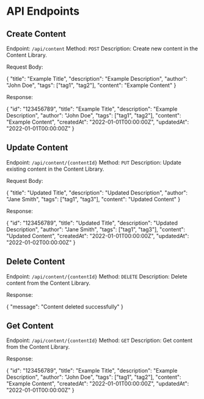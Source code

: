 # API Endpoints

## Create Content
Endpoint: `/api/content`
Method: `POST`
Description: Create new content in the Content Library.

Request Body:

{
  "title": "Example Title",
  "description": "Example Description",
  "author": "John Doe",
  "tags": ["tag1", "tag2"],
  "content": "Example Content"
}


Response:

{
  "id": "123456789",
  "title": "Example Title",
  "description": "Example Description",
  "author": "John Doe",
  "tags": ["tag1", "tag2"],
  "content": "Example Content",
  "createdAt": "2022-01-01T00:00:00Z",
  "updatedAt": "2022-01-01T00:00:00Z"
}


## Update Content
Endpoint: `/api/content/{contentId}`
Method: `PUT`
Description: Update existing content in the Content Library.

Request Body:

{
  "title": "Updated Title",
  "description": "Updated Description",
  "author": "Jane Smith",
  "tags": ["tag1", "tag3"],
  "content": "Updated Content"
}


Response:

{
  "id": "123456789",
  "title": "Updated Title",
  "description": "Updated Description",
  "author": "Jane Smith",
  "tags": ["tag1", "tag3"],
  "content": "Updated Content",
  "createdAt": "2022-01-01T00:00:00Z",
  "updatedAt": "2022-01-02T00:00:00Z"
}


## Delete Content
Endpoint: `/api/content/{contentId}`
Method: `DELETE`
Description: Delete content from the Content Library.

Response:

{
  "message": "Content deleted successfully"
}


## Get Content
Endpoint: `/api/content/{contentId}`
Method: `GET`
Description: Get content from the Content Library.

Response:

{
  "id": "123456789",
  "title": "Example Title",
  "description": "Example Description",
  "author": "John Doe",
  "tags": ["tag1", "tag2"],
  "content": "Example Content",
  "createdAt": "2022-01-01T00:00:00Z",
  "updatedAt": "2022-01-01T00:00:00Z"
}
